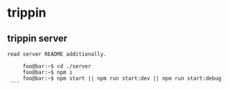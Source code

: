 # trippin
trippin server
----
    read server README additionally.
   ```
        foo@bar:~$ cd ./server
        foo@bar:~$ npm i
        foo@bar:~$ npm start || npm run start:dev || npm run start:debug
    ```